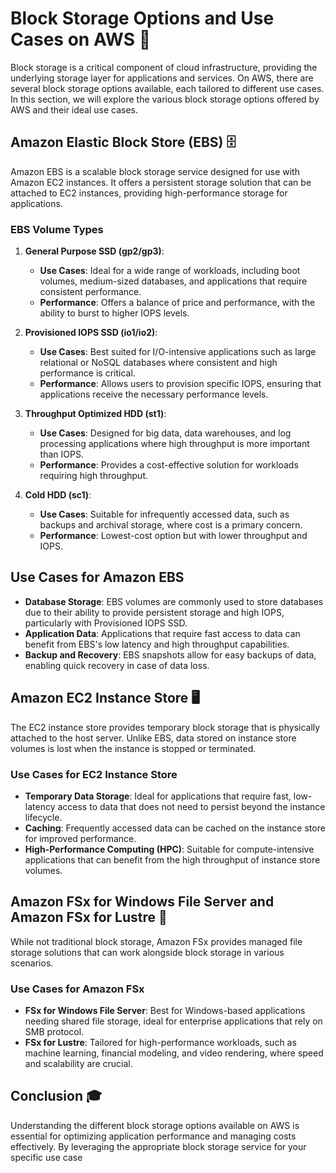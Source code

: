 # Block Storage Options and Use Cases on AWS 🚀
Block storage is a critical component of cloud infrastructure, providing the underlying storage layer for applications and services. On AWS, there are several block storage options available, each tailored to different use cases. In this section, we will explore the various block storage options offered by AWS and their ideal use cases.

## Amazon Elastic Block Store (EBS) 🗄️

Amazon EBS is a scalable block storage service designed for use with Amazon EC2 instances. It offers a persistent storage solution that can be attached to EC2 instances, providing high-performance storage for applications.

### EBS Volume Types

1. **General Purpose SSD (gp2/gp3)**: 
   - **Use Cases**: Ideal for a wide range of workloads, including boot volumes, medium-sized databases, and applications that require consistent performance.
   - **Performance**: Offers a balance of price and performance, with the ability to burst to higher IOPS levels.

2. **Provisioned IOPS SSD (io1/io2)**:
   - **Use Cases**: Best suited for I/O-intensive applications such as large relational or NoSQL databases where consistent and high performance is critical.
   - **Performance**: Allows users to provision specific IOPS, ensuring that applications receive the necessary performance levels.

3. **Throughput Optimized HDD (st1)**:
   - **Use Cases**: Designed for big data, data warehouses, and log processing applications where high throughput is more important than IOPS.
   - **Performance**: Provides a cost-effective solution for workloads requiring high throughput.

4. **Cold HDD (sc1)**:
   - **Use Cases**: Suitable for infrequently accessed data, such as backups and archival storage, where cost is a primary concern.
   - **Performance**: Lowest-cost option but with lower throughput and IOPS.

## Use Cases for Amazon EBS

- **Database Storage**: EBS volumes are commonly used to store databases due to their ability to provide persistent storage and high IOPS, particularly with Provisioned IOPS SSD.
- **Application Data**: Applications that require fast access to data can benefit from EBS's low latency and high throughput capabilities.
- **Backup and Recovery**: EBS snapshots allow for easy backups of data, enabling quick recovery in case of data loss.

## Amazon EC2 Instance Store 🖥️

The EC2 instance store provides temporary block storage that is physically attached to the host server. Unlike EBS, data stored on instance store volumes is lost when the instance is stopped or terminated.

### Use Cases for EC2 Instance Store

- **Temporary Data Storage**: Ideal for applications that require fast, low-latency access to data that does not need to persist beyond the instance lifecycle.
- **Caching**: Frequently accessed data can be cached on the instance store for improved performance.
- **High-Performance Computing (HPC)**: Suitable for compute-intensive applications that can benefit from the high throughput of instance store volumes.

## Amazon FSx for Windows File Server and Amazon FSx for Lustre 📁

While not traditional block storage, Amazon FSx provides managed file storage solutions that can work alongside block storage in various scenarios.

### Use Cases for Amazon FSx

- **FSx for Windows File Server**: Best for Windows-based applications needing shared file storage, ideal for enterprise applications that rely on SMB protocol.
- **FSx for Lustre**: Tailored for high-performance workloads, such as machine learning, financial modeling, and video rendering, where speed and scalability are crucial.

## Conclusion 🎓

Understanding the different block storage options available on AWS is essential for optimizing application performance and managing costs effectively. By leveraging the appropriate block storage service for your specific use case
